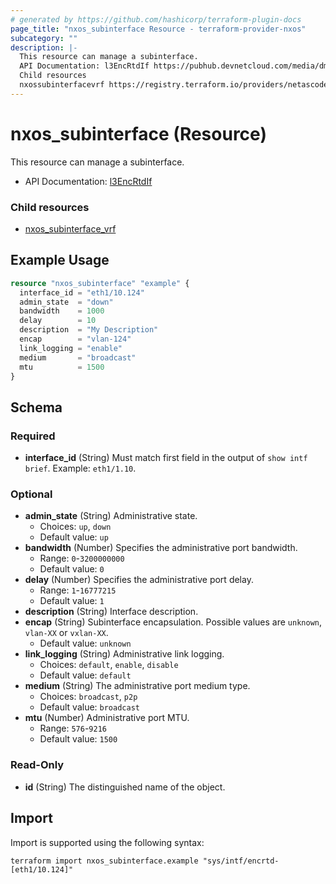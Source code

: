 ```yaml
---
# generated by https://github.com/hashicorp/terraform-plugin-docs
page_title: "nxos_subinterface Resource - terraform-provider-nxos"
subcategory: ""
description: |-
  This resource can manage a subinterface.
  API Documentation: l3EncRtdIf https://pubhub.devnetcloud.com/media/dme-docs-10-2-2/docs/Layer%203/l3:EncRtdIf/
  Child resources
  nxossubinterfacevrf https://registry.terraform.io/providers/netascode/nxos/latest/docs/resources/subinterface_vrf
---
```


# nxos_subinterface (Resource)

This resource can manage a subinterface.

- API Documentation: [l3EncRtdIf](https://pubhub.devnetcloud.com/media/dme-docs-10-2-2/docs/Layer%203/l3:EncRtdIf/)

### Child resources

- [nxos_subinterface_vrf](https://registry.terraform.io/providers/netascode/nxos/latest/docs/resources/subinterface_vrf)

## Example Usage

```terraform
resource "nxos_subinterface" "example" {
  interface_id = "eth1/10.124"
  admin_state  = "down"
  bandwidth    = 1000
  delay        = 10
  description  = "My Description"
  encap        = "vlan-124"
  link_logging = "enable"
  medium       = "broadcast"
  mtu          = 1500
}
```

<!-- schema generated by tfplugindocs -->
## Schema

### Required

- **interface_id** (String) Must match first field in the output of `show intf brief`. Example: `eth1/1.10`.

### Optional

- **admin_state** (String) Administrative state.
  - Choices: `up`, `down`
  - Default value: `up`
- **bandwidth** (Number) Specifies the administrative port bandwidth.
  - Range: `0`-`3200000000`
  - Default value: `0`
- **delay** (Number) Specifies the administrative port delay.
  - Range: `1`-`16777215`
  - Default value: `1`
- **description** (String) Interface description.
- **encap** (String) Subinterface encapsulation. Possible values are `unknown`, `vlan-XX` or `vxlan-XX`.
  - Default value: `unknown`
- **link_logging** (String) Administrative link logging.
  - Choices: `default`, `enable`, `disable`
  - Default value: `default`
- **medium** (String) The administrative port medium type.
  - Choices: `broadcast`, `p2p`
  - Default value: `broadcast`
- **mtu** (Number) Administrative port MTU.
  - Range: `576`-`9216`
  - Default value: `1500`

### Read-Only

- **id** (String) The distinguished name of the object.

## Import

Import is supported using the following syntax:

```shell
terraform import nxos_subinterface.example "sys/intf/encrtd-[eth1/10.124]"
```
